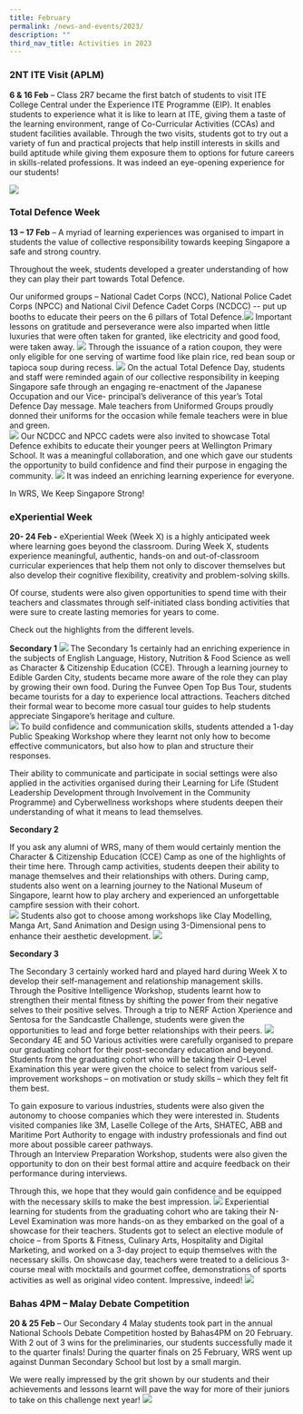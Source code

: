 ```yaml
---
title: February
permalink: /news-and-events/2023/
description: ""
third_nav_title: Activities in 2023
---
```



### 2NT ITE Visit (APLM)

**6 & 16 Feb** – Class 2R7 became the first batch of students to visit ITE College Central under the Experience ITE Programme (EIP). It enables students to experience what it is like to learn at ITE, giving them a taste of the learning environment, range of Co-Curricular Activities (CCAs) and student facilities available. Through the two visits, students got to try out a variety of fun and practical projects that help instill interests in skills and build aptitude while giving them exposure them to options for future careers in skills-related professions. It was indeed an eye-opening experience for our students!

![](/images/2NT%20ITE%20Visit.jpg)


### Total Defence Week

**13 – 17 Feb** – A myriad of learning experiences was organised to impart in students the value of collective responsibility towards keeping Singapore a safe and strong country.

Throughout the week, students developed a greater understanding of how they can play their part towards Total Defence.

Our uniformed groups – National Cadet Corps (NCC), National Police Cadet Corps (NPCC) and National Civil Defence Cadet Corps (NCDCC) -- put up booths to educate their peers on the 6 pillars of Total Defence.![](/images/Total%20Def%20Week.jpg)
Important lessons on gratitude and perseverance were also imparted when little luxuries that were often taken for granted, like electricity and good food, were taken away.
![](/images/Total%20Def%20Week%202.jpg)
Through the issuance of a ration coupon, they were only eligible for one serving of wartime food like plain rice, red bean soup or tapioca soup during recess.
![](/images/Total%20Def%20Week%203.jpg)
On the actual Total Defence Day, students and staff were reminded again of our collective responsibility in keeping Singapore safe through an engaging re-enactment of the Japanese Occupation and our Vice- principal’s deliverance of this year’s Total Defence Day message. Male teachers from Uniformed Groups proudly donned their uniforms for the occasion while female teachers were in blue and green.  
![](/images/Total%20Def%20Week%204.jpg)
Our NCDCC and NPCC cadets were also invited to showcase Total Defence exhibits to educate their younger peers at Wellington Primary School. It was a meaningful collaboration, and one which gave our students the opportunity to build confidence and find their purpose in engaging the community. 
![](/images/Total%20Def%20Week%205.jpg)
It was indeed an enriching learning experience for everyone.

In WRS, We Keep Singapore Strong!


### eXperiential Week

**20- 24 Feb -** eXperiential Week (Week X) is a highly anticipated week where learning goes beyond the classroom. During Week X, students experience meaningful, authentic, hands-on and
out-of-classroom curricular experiences that help them not only to discover themselves but also develop their cognitive flexibility, creativity and problem-solving skills. 

Of course, students were also given opportunities to spend time with their teachers and classmates through self-initiated class bonding activities that were sure to create lasting memories for years to come. 

Check out the highlights from the different levels. 

**Secondary 1**
![](/images/eXperiental%20Week.jpg)
The Secondary 1s certainly had an enriching experience in the subjects of English Language, History, Nutrition & Food Science as well as Character & Citizenship Education (CCE). Through a learning journey to Edible Garden City, students became more aware of the role they can play by growing their own food. During the Funvee Open Top Bus Tour, students became tourists for a day to experience local attractions. Teachers ditched their formal wear to become more casual tour guides to help students appreciate Singapore’s heritage and culture.  
![](/images/eXperiental%20Week%202.jpg)
To build confidence and communication skills, students attended a 1-day Public Speaking Workshop where they learnt not only how to become effective communicators, but also how to plan and structure their responses. 

Their ability to communicate and participate in social settings were also applied in the activities organised during their Learning for Life (Student Leadership Development through Involvement in the Community Programme) and Cyberwellness workshops where students deepen their understanding of what it means to lead themselves. 

**Secondary 2**

If you ask any alumni of WRS, many of them would certainly mention the Character & Citizenship Education (CCE) Camp as one of the highlights of their time here. Through camp activities, students deepen their ability to manage themselves and their relationships with others. During camp, students also went on a learning journey to the National Museum of Singapore, learnt how to play archery and experienced an unforgettable campfire session with their cohort.  
![](/images/eXperiental%20Week%203.jpg)
Students also got to choose among workshops like Clay Modelling, Manga Art, Sand Animation and Design using 3-Dimensional pens to enhance their aesthetic development. 
![](/images/eXperiental%20Week%204.jpg)

**Secondary 3**

The Secondary 3 certainly worked hard and played hard during Week X to develop their self-management and relationship management skills. Through the Positive Intelligence Workshop, students learnt how to strengthen their mental fitness by shifting the power from their negative selves to their positive selves. Through a trip to NERF Action Xperience and Sentosa for the Sandcastle Challenge, students were given the opportunities to lead and forge better relationships with their peers. 
![](/images/eXperiental%20Week%205.jpg)
Secondary 4E and 5O
Various activities were carefully organised to prepare our graduating cohort for their post-secondary education and beyond. Students from the graduating cohort who will be taking their O-Level Examination this year were given the choice to select from various self-improvement workshops – on motivation or study skills – which they felt fit them best. 

To gain exposure to various industries, students were also given the autonomy to choose companies which they were interested in. Students visited companies like 3M, Laselle College of the Arts, SHATEC, ABB and Maritime Port Authority to engage with industry professionals and find out more about possible career pathways.  
Through an Interview Preparation Workshop, students were also given the opportunity to don on their best formal attire and acquire feedback on their performance during interviews. 

Through this, we hope that they would gain confidence and be equipped with the necessary skills to make the best impression. 
![](/images/eXperiental%20Week%206.jpg)
Experiential learning for students from the graduating cohort who are taking their N-Level Examination was more hands-on as they embarked on the goal of a showcase for their teachers. Students got to select an elective module of choice – from Sports & Fitness, Culinary Arts, Hospitality and Digital Marketing, and worked on a 3-day project to equip themselves with the necessary skills. On showcase day, teachers were treated to a delicious 3-course meal with mocktails and gourmet coffee, demonstrations of sports activities as well as original video content. Impressive, indeed!
![](/images/eXperiental%20Week%207.jpg)

### Bahas 4PM – Malay Debate Competition

**20 & 25 Feb** – Our Secondary 4 Malay students took part in the annual National Schools Debate Competition hosted by Bahas4PM on 20 February. With 2 out of 3 wins for the preliminaries, our students successfully made it to the quarter finals! During the quarter finals on 25 February, WRS went up against Dunman Secondary School but lost by a small margin. 

We were really impressed by the grit shown by our students and their achievements and lessons learnt will pave the way for more of their juniors to take on this challenge next year! 
![](/images/Bahas%204pm.jpg)